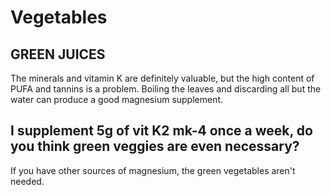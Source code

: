 # Vegetables

## GREEN JUICES
The minerals and vitamin K are definitely valuable, but the high content of PUFA and tannins is a problem. Boiling the leaves and discarding all but the water can produce a good magnesium supplement.

## I supplement 5g of vit K2 mk-4 once a week, do you think green veggies are even necessary?
If you have other sources of magnesium, the green vegetables aren't needed.

